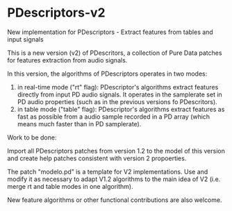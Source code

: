 # PDescriptors-v2
New implementation for PDescriptors - Extract features from tables and input signals

This is a new version (v2) of PDescritors, a collection of Pure Data patches for features extraction from audio signals. 

In this version, the algorithms of PDescriptors operates in two modes: 

1. in real-time mode ("rt" flag): PDescriptor's algorithms extract features  directly from input PD audio signals. It operates in the samplerate set in PD audio properties (such as in the previous versions fo PDescritors). 
2. in table mode ("table" flag): PDescriptor's algorithms extract features as fast as possible from a audio sample recorded in a PD array (which means much faster than in PD samplerate).

Work to be done: 

Import all PDescriptors patches from version 1.2 to the  model of this version and create help patches consistent with version 2 propoerties. 

The patch "modelo.pd" is a template for V2 implementations. Use and modify it as necessary to adapt V1.2 algorithms to the main idea of V2 (i.e. merge rt and table modes in one algorithm). 

New feature algorithms or other functional contributions are also welcome. 

